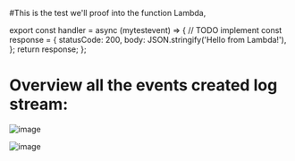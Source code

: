 #This is the test we'll proof into the function Lambda, 

export const handler = async (mytestevent) => {
  // TODO implement
  const response = {
    statusCode: 200,
    body: JSON.stringify('Hello from Lambda!'),
  };
  return response;
};

# Overview all the events created log stream:

![image](https://github.com/Fx2048/COMU_REDES/assets/131219987/7488f259-dfc1-40ea-b702-8771f631f345)

![image](https://github.com/Fx2048/COMU_REDES/assets/131219987/3b771100-8394-415f-b491-b00ea67049c9)
